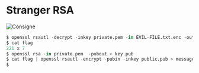 # Stranger RSA​

![Consigne](img/consigne.png)

```python
$ openssl rsautl -decrypt -inkey private.pem -in EVIL-FILE.txt.enc -out flag
$ cat flag
221 x 7
$ openssl rsa -in private.pem  -pubout > key.pub
$ cat flag | openssl rsautl -encrypt -pubin -inkey public.pub > message.encrypted
$ 
```

